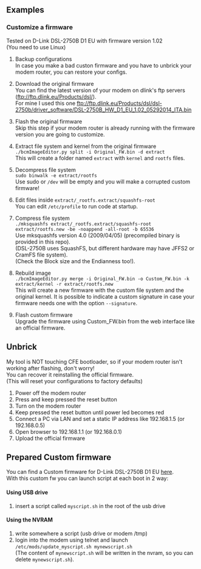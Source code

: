 ## Examples
### Customize a firmware

Tested on D-Link DSL-2750B D1 EU with firmware version 1.02  
(You need to use Linux)

1) Backup configurations  
In case you make a bad custon firmware and you have to unbrick your modem router, you can restore your configs.

2) Download the original firmware  
You can find the latest version of your modem on dlink's ftp servers (ftp://ftp.dlink.eu/Products/dsl/).  
For mine I used this one ftp://ftp.dlink.eu/Products/dsl/dsl-2750b/driver_software/DSL-2750B_HW_D1_EU_1.02_05292014_ITA.bin  

3) Flash the original firmware  
Skip this step if your modem router is already running with the firmware version you are going to customize.  

3) Extract file system and kernel from the original firmware  
`./bcmImageEditor.py split -i Original_FW.bin -d extract`  
This will create a folder named `extract` with `kernel` and `rootfs` files.  

4) Decompress file system  
`sudo binwalk -e extract/rootfs`  
Use sudo or `/dev` will be empty and you will make a corrupted custom firmware!  

5) Edit files inside `extract/_rootfs.extract/squashfs-root`  
You can edit `/etc/profile` to run code at startup.  

6) Compress file system  
`./mksquashfs extract/_rootfs.extract/squashfs-root extract/rootfs.new -be -noappend -all-root -b 65536`  
Use mksquashfs version 4.0 (2009/04/05) (precompiled binary is provided in this repo).  
(DSL-2750B uses SquashFS, but different hardware may have JFFS2 or CramFS file system).  
(Check the Block size and the Endianness too!).  

7) Rebuild image  
`./bcmImageEditor.py merge -i Original_FW.bin -o Custom_FW.bin -k extract/kernel -r extract/rootfs.new`  
This will create a new firmware with the custom file system and the original kernel. It is possible
to indicate a custom signature in case your firmware needs one with the option ``--signature``.

8) Flash custom firmware  
Upgrade the firmware using Custom_FW.bin from the web interface like an official firmware.  

## Unbrick
My tool is NOT touching CFE bootloader, so if your modem router isn't working after flashing, don't worry!  
You can recover it reinstalling the official firmware.  
(This will reset your configurations to factory defaults)  
1) Power off the modem router
2) Press and keep pressed the reset button
3) Turn on the modem router
4) Keep pressed the reset button until power led becomes red
5) Connect a PC via LAN and set a static IP address like 192.168.1.5 (or 192.168.0.5)
7) Open browser to 192.168.1.1 (or 192.168.0.1)
8) Upload the official firmware

## Prepared Custom firmware  
You can find a Custom firmware for D-Link DSL-2750B D1 EU [here](custom_fw/Custom_DSL-2750B.bin).  
With this custom fw you can launch script at each boot in 2 way:
#### Using USB drive  
1) insert a script called `myscript.sh` in the root of the usb drive
#### Using the NVRAM
1) write somewhere a script (usb drive or modem /tmp)
2) login into the modem using telnet and launch `/etc/mods/update_myscript.sh mynewscript.sh`  
(The content of `mynewscript.sh` will be written in the nvram, so you can delete `mynewscript.sh`).
